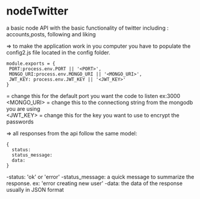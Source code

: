 # nodeTwitter
a basic node API with the basic functionality of twitter including : accounts,posts, following and liking

=> to make the application work in you computer you have to populate the config2.js file 
   located in the config folder.
   
   ```
   module.exports = {
    PORT:process.env.PORT || '<PORT>',
    MONGO_URI:process.env.MONGO_URI || '<MONGO_URI>',
    JWT_KEY: process.env.JWT_KEY || '<JWT_KEY>'
   }
   ```
   <PORT> = change this for the default port you want the code to listen ex:3000  
   <MONGO_URI> = change this to the connectiong string from the mongodb you are using  
   <JWT_KEY> = change this for the key you want to use to encrypt the passwords  


=> all responses from the api follow the same model:
  ```
  {
    status:
    status_message:
    data:
  }
  ```

  -status: 'ok' or 'error'
  -status_message: a quick message to summarize the response. ex: 'error creating new user'
  -data: the data of the response usually in JSON format 


